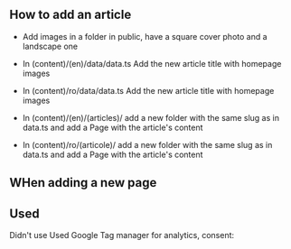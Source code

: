## How to add an article
- Add images in a folder in public, have a square cover photo and a landscape one

- In (content)/(en)/data/data.ts Add the new article title with homepage images
- In (content)/ro/data/data.ts Add the new article title with homepage images

- In (content)/(en)/(articles)/ add a new folder with the same slug as in data.ts and add a Page with the article's content
- In (content)/ro/(articole)/ add a new folder with the same slug as in data.ts and add a Page with the article's content

## WHen adding a new page



## Used
Didn't use Used Google Tag manager for analytics, consent: <GoogleTagManager gtmId="GTM-PF6ZFZZ" />
